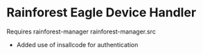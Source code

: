 # Rainforest Eagle Device Handler

Requires rainforest-manager
rainforest-manager.src

 * Added use of insallcode for authentication